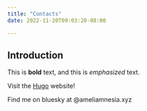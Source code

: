 ```yaml
---
title: "Contacts"
date: 2022-11-20T09:03:20-08:00

---
```

## Introduction

This is **bold** text, and this is *emphasized* text.

Visit the [Hugo](https://gohugo.io) website!

Find me on bluesky at @ameliamnesia.xyz
